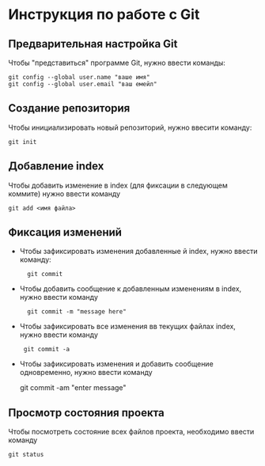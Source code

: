# **Инструкция по работе с Git** 

## Предварительная настройка Git

Чтобы "представиться" программе Git, нужно ввести команды:

    git config --global user.name "ваше имя"    
    git config --global user.email "ваш емейл"

 ## Создание репозитория

 Чтобы инициализировать новый репозиторий, нужно ввесити команду:
 
    git init

## Добавление index

Чтобы добавить изменение в index (для фиксации в следующем коммите) нужно ввести команду 

    git add <имя файла>

## Фиксация изменений

* Чтобы зафиксировать изменения добавленные й index, нужно ввести команду:

        git commit

* Чтобы добавить сообщение к добавленным изменениям в index, нужно ввести команду 

        git commit -m "message here"

* Чтобы зафиксировать все изменения вв текущих файлах index, нужно ввести команду 

       git commit -a

 * Чтобы зафиксировать изменения и добавить сообщение одновременно, нужно ввести команду 

      git commit -am "enter message"

## Просмотр состояния проекта

Чтобы посмотреть состояние всех файлов проекта, необходимо ввести команду

    git status
